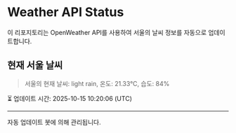 
# Weather API Status

이 리포지토리는 OpenWeather API를 사용하여 서울의 날씨 정보를 자동으로 업데이트합니다.

## 현재 서울 날씨
> 서울의 현재 날씨: light rain, 온도: 21.33°C, 습도: 84%

⏳ 업데이트 시간: 2025-10-15 10:20:06 (UTC)

---
자동 업데이트 봇에 의해 관리됩니다.

